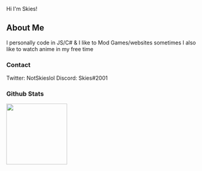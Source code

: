 Hi I'm Skies!

## About Me
I personally code in JS/C# & I like to Mod Games/websites sometimes I also like to watch anime in my free time

### Contact
Twitter: NotSkieslol
Discord: Skies#2001

### Github Stats
<img src='https://github-readme-stats.vercel.app/api?username=djlorenzouasset&show_icons=true&theme=dark' height="160">
